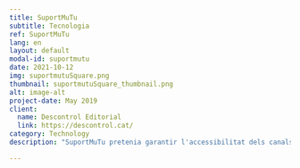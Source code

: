 ```yaml
---
title: SuportMuTu
subtitle: Tecnologia
ref: SuportMuTu
lang: en
layout: default
modal-id: suportmutu
date: 2021-10-12
img: suportmutuSquare.png
thumbnail: suportmutuSquare_thumbnail.png
alt: image-alt
project-date: May 2019
client:
  name: Descontrol Editorial
  link: https://descontrol.cat/
category: Technology
description: "SuportMuTu pretenia garantir l'accessibilitat dels canals de protocol sanitari de Catalunya i dels grups de solidaritat veïnal de Barcelona, per a algunes de les llengües no llatines més comunes en aquesta ciutat: àrab, urdú i xinès. En combinar la tecnologia lingüística basada en la intel·ligència artificial (IA) amb una xarxa de persones voluntàries, SuportMuTu va ajudar a oferir els canals de Telegram en aquestes llengues en paral·lel a les seves versions originals en català o castellà, perquè tothom pogués informar-se i donar suport mútu durant el confinament. <p>SuportMuTu és una tecnologia orientada a i impulsada per la gent. Posa les persones al centre i fa que tot el procés depengui de la verificació humana. La logística de missatgeria i la IA s’utilitzen només per fer el procés més eficient i gestionable de manera fàcil per les voluntàries.<p>Per obtenir més informació, consulteu la nostra <a href='______'>publicació del bloc</a>."

---
```

